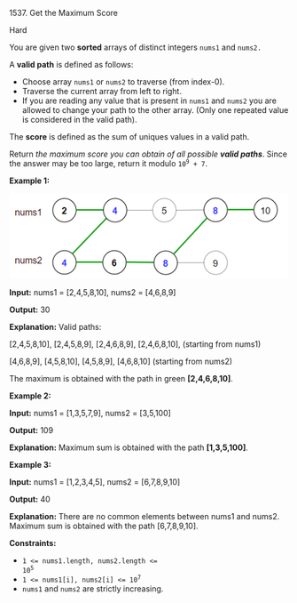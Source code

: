 1537\. Get the Maximum Score

Hard

You are given two **sorted** arrays of distinct integers `nums1` and `nums2.`

A **valid path** is defined as follows:

*   Choose array `nums1` or `nums2` to traverse (from index-0).
*   Traverse the current array from left to right.
*   If you are reading any value that is present in `nums1` and `nums2` you are allowed to change your path to the other array. (Only one repeated value is considered in the valid path).

The **score** is defined as the sum of uniques values in a valid path.

Return _the maximum score you can obtain of all possible **valid paths**_. Since the answer may be too large, return it modulo <code>10<sup>9</sup> + 7</code>.

**Example 1:**

![](sample_1_1893.png)

**Input:** nums1 = [2,4,5,8,10], nums2 = [4,6,8,9]

**Output:** 30

**Explanation:** Valid paths: 

[2,4,5,8,10], [2,4,5,8,9], [2,4,6,8,9], [2,4,6,8,10], (starting from nums1) 

[4,6,8,9], [4,5,8,10], [4,5,8,9], [4,6,8,10] (starting from nums2) 

The maximum is obtained with the path in green **[2,4,6,8,10]**.

**Example 2:**

**Input:** nums1 = [1,3,5,7,9], nums2 = [3,5,100]

**Output:** 109

**Explanation:** Maximum sum is obtained with the path **[1,3,5,100]**.

**Example 3:**

**Input:** nums1 = [1,2,3,4,5], nums2 = [6,7,8,9,10]

**Output:** 40

**Explanation:** There are no common elements between nums1 and nums2. Maximum sum is obtained with the path [6,7,8,9,10].

**Constraints:**

*   <code>1 <= nums1.length, nums2.length <= 10<sup>5</sup></code>
*   <code>1 <= nums1[i], nums2[i] <= 10<sup>7</sup></code>
*   `nums1` and `nums2` are strictly increasing.